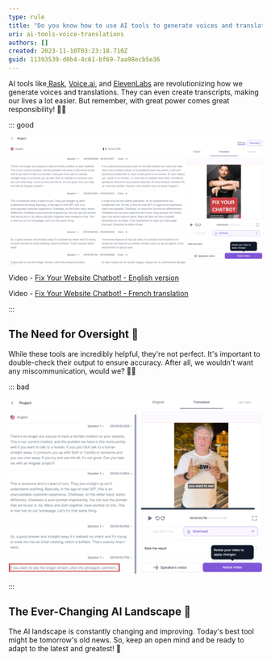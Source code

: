 ```yaml
---
type: rule
title: "Do you know how to use AI tools to generate voices and translations? "
uri: ai-tools-voice-translations
authors: []
created: 2023-11-10T03:23:18.710Z
guid: 11393539-d0b4-4c61-bf69-7aa98ecb5e36
---
```

AI tools like[ Rask](https://app.rask.ai/auth), [Voice.ai](https://voice.ai/home), and [ElevenLabs](https://elevenlabs.io) are revolutionizing how we generate voices and translations. They can even create transcripts, making our lives a lot easier. But remember, with great power comes great responsibility! 🦸‍♂️

<!--endintro-->

::: good

![Figure: Good Example - Using Rask to translate an English voiceover into French in the speakers own voice.](rask-good-v2.png)

Video -  [Fix Your Website Chatbot! - English version](https://youtube.com/shorts/vSXy1VjS_b4)

Video -  [Fix Your Website Chatbot! - French translation](https://youtube.com/shorts/NxhP6YyBEk8)[](https://youtube.com/shorts/vSXy1VjS_b4)

:::

## The Need for Oversight 👀

While these tools are incredibly helpful, they're not perfect. It's important to double-check their output to ensure accuracy. After all, we wouldn't want any miscommunication, would we? 🙅‍♂️

::: bad

![Figure: Bad Example - Relying solely on AI without any oversight can lead to errors.](rask-bad-v2.png)

:::

## The Ever-Changing AI Landscape 🌅

The AI landscape is constantly changing and improving. Today's best tool might be tomorrow's old news. So, keep an open mind and be ready to adapt to the latest and greatest! 🔄